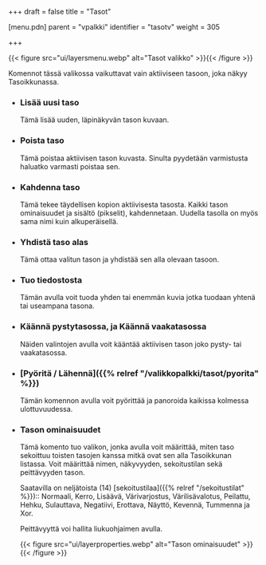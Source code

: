 +++
draft = false
title = "Tasot"

[menu.pdn]
    parent = "vpalkki"
    identifier = "tasotv"
    weight = 305

+++

{{< figure src="ui/layersmenu.webp" alt="Tasot valikko" >}}{{< /figure >}}

Komennot tässä valikossa vaikuttavat vain aktiiviseen tasoon, joka näkyy Tasoikkunassa.

* ### Lisää uusi taso

    Tämä lisää uuden, läpinäkyvän tason kuvaan.

* ### Poista taso

    Tämä poistaa aktiivisen tason kuvasta. Sinulta pyydetään varmistusta haluatko varmasti poistaa sen.

* ### Kahdenna taso

    Tämä tekee täydellisen kopion aktiivisesta tasosta. Kaikki tason ominaisuudet ja sisältö (pikselit), kahdennetaan. Uudella tasolla on myös sama
    nimi kuin alkuperäisellä.

* ### Yhdistä taso alas

    Tämä ottaa valitun tason ja yhdistää sen alla olevaan tasoon.

* ### Tuo tiedostosta

    Tämän avulla voit tuoda yhden tai enemmän kuvia jotka tuodaan yhtenä tai useampana tasona.

* ### Käännä pystytasossa, ja Käännä vaakatasossa

    Näiden valintojen avulla voit kääntää aktiivisen tason joko pysty- tai vaakatasossa.

* ### [Pyöritä / Lähennä]({{% relref "/valikkopalkki/tasot/pyorita" %}})

    Tämän komennon avulla voit pyörittää ja panoroida kaikissa kolmessa ulottuvuudessa.

* ### Tason ominaisuudet

    Tämä komento tuo valikon, jonka avulla voit määrittää, miten taso sekoittuu toisten tasojen kanssa mitkä ovat sen alla Tasoikkunan listassa.
    Voit määrittää nimen, näkyvyyden, sekoitustilan sekä peittävyyden tason.

    Saatavilla on neljätoista (14) [sekoitustilaa]({{% relref "/sekoitustilat" %}}):: Normaali, Kerro, Lisäävä, Värivarjostus, Värilisävalotus,
    Peilattu, Hehku, Sulauttava, Negatiivi, Erottava, Näyttö, Kevennä, Tummenna ja Xor.

    Peittävyyttä voi hallita liukuohjaimen avulla.

    {{< figure src="ui/layerproperties.webp" alt="Tason ominaisuudet" >}}{{< /figure >}}
